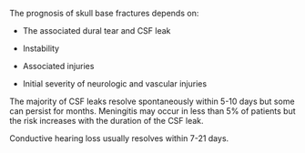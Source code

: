 The prognosis of skull base fractures depends on:

- The associated dural tear and CSF leak

- Instability

- Associated injuries

- Initial severity of neurologic and vascular injuries

The majority of CSF leaks resolve spontaneously within 5-10 days but some can persist for months. Meningitis may occur in less than 5% of patients but the risk increases with the duration of the CSF leak.

Conductive hearing loss usually resolves within 7-21 days.